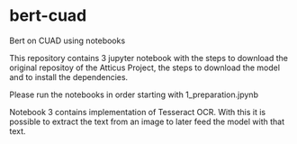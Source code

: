 # bert-cuad
Bert on CUAD using notebooks

This repository contains 3 jupyter notebook with the steps to download the original repositoy of the Atticus Project, the steps to download the model and to install the dependencies.

Please run the notebooks in order starting with 1_preparation.jpynb

Notebook 3 contains implementation of Tesseract OCR. With this it is possible to extract the text from an image to later feed the model with that text.

